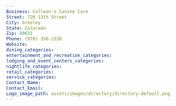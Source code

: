 ```yaml
---
Business: Colleen's Canine Care
Street: 720 13th Street
City: Greeley
State: Colorado
Zip: 80631
Phone: (970) 356-2330
Website: 
dining_categories: 
entertainment_and_recreation_categories: 
lodging_and_event_centers_categories: 
nightlife_categories: 
retail_categories: 
service_categories: 
Contact_Name: 
Contact_Email: 
Logo_image_path: assets/images/directory/directory-default.png
---
```

